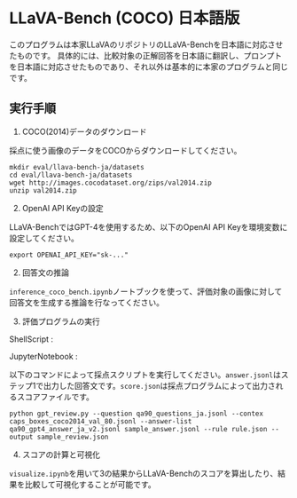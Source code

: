 # LLaVA-Bench (COCO) 日本語版

このプログラムは本家LLaVAのリポジトリのLLaVA-Benchを日本語に対応させたものです。
具体的には、比較対象の正解回答を日本語に翻訳し、プロンプトを日本語に対応させたものであり、それ以外は基本的に本家のプログラムと同じです。

## 実行手順

1. COCO(2014)データのダウンロード

採点に使う画像のデータをCOCOからダウンロードしてください。

```
mkdir eval/llava-bench-ja/datasets
cd eval/llava-bench-ja/datasets
wget http://images.cocodataset.org/zips/val2014.zip
unzip val2014.zip
```

2. OpenAI API Keyの設定

LLaVA-BenchではGPT-4を使用するため、以下のOpenAI API Keyを環境変数に設定してください。
```
export OPENAI_API_KEY="sk-..."
```

2. 回答文の推論

`inference_coco_bench.ipynb`ノートブックを使って、評価対象の画像に対して回答文を生成する推論を行なってください。

3. 評価プログラムの実行

ShellScript :

JupyterNotebook :

以下のコマンドによって採点スクリプトを実行してください。`answer.jsonl`はステップ1で出力した回答文です。`score.json`は採点プログラムによって出力されるスコアファイルです。

```
python gpt_review.py --question qa90_questions_ja.jsonl --contex caps_boxes_coco2014_val_80.jsonl --answer-list qa90_gpt4_answer_ja_v2.jsonl sample_answer.jsonl --rule rule.json --output sample_review.json
```

4. スコアの計算と可視化

`visualize.ipynb`を用いて3の結果からLLaVA-Benchのスコアを算出したり、結果を比較して可視化することが可能です。
